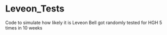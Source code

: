 # Leveon_Tests
Code to simulate how likely it is Leveon Bell got randomly tested for HGH 5 times in 10 weeks
